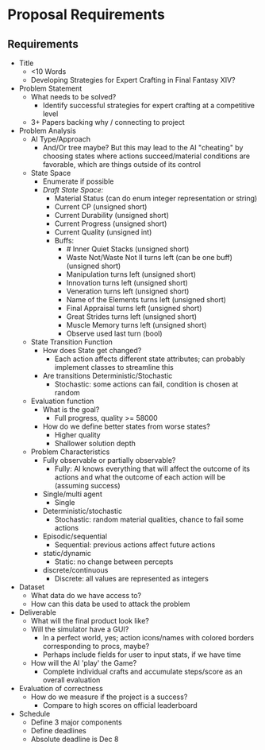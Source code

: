 # Proposal Requirements

## Requirements

- Title
  - <10 Words
  - Developing Strategies for Expert Crafting in Final Fantasy XIV?
- Problem Statement
  - What needs to be solved?
    - Identify successful strategies for expert crafting at a competitive level
  - 3+ Papers backing why / connecting to project
- Problem Analysis
  - AI Type/Approach
    - And/Or tree maybe? But this may lead to the AI "cheating" by choosing states where actions succeed/material conditions are favorable, which are things outside of its control
  - State Space
    - Enumerate if possible
    - _Draft State Space:_
      - Material Status (can do enum integer representation or string)
      - Current CP (unsigned short)
      - Current Durability (unsigned short)
      - Current Progress (unsigned short)
      - Current Quality (unsigned int)
      - Buffs:
        - \# Inner Quiet Stacks (unsigned short)
        - Waste Not/Waste Not II turns left (can be one buff) (unsigned short)
        - Manipulation turns left (unsigned short)
        - Innovation turns left (unsigned short)
        - Veneration turns left (unsigned short)
        - Name of the Elements turns left (unsigned short)
        - Final Appraisal turns left (unsigned short)
        - Great Strides turns left (unsigned short)
        - Muscle Memory turns left (unsigned short)
        - Observe used last turn (bool)
  - State Transition Function
    - How does State get changed?
      - Each action affects different state attributes; can probably implement classes to streamline this
    - Are transitions Deterministic/Stochastic
      - Stochastic: some actions can fail, condition is chosen at random
  - Evaluation function
    - What is the goal?
      - Full progress, quality >= 58000
    - How do we define better states from worse states?
      - Higher quality
      - Shallower solution depth
  - Problem Characteristics
    - Fully observable or partially observable?
      - Fully: AI knows everything that will affect the outcome of its actions and what the outcome of each action will be (assuming success)
    - Single/multi agent
      - Single
    - Deterministic/stochastic
      - Stochastic: random material qualities, chance to fail some actions
    - Episodic/sequential
      - Sequential: previous actions affect future actions
    - static/dynamic
      - Static: no change between percepts
    - discrete/continuous
      - Discrete: all values are represented as integers
- Dataset
  - What data do we have access to?
  - How can this data be used to attack the problem
- Deliverable
  - What will the final product look like?
  - Will the simulator have a GUI?
    - In a perfect world, yes; action icons/names with colored borders corresponding to procs, maybe?
    - Perhaps include fields for user to input stats, if we have time
  - How will the AI 'play' the Game?
    - Complete individual crafts and accumulate steps/score as an overall evaluation
- Evaluation of correctness
  - How do we measure if the project is a success?
    - Compare to high scores on official leaderboard
- Schedule
  - Define 3 major components
  - Define deadlines
  - Absolute deadline is Dec 8
